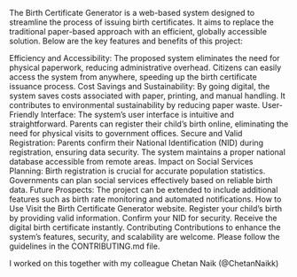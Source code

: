 The Birth Certificate Generator is a web-based system designed to streamline the process of issuing birth certificates. It aims to replace the traditional paper-based approach with an efficient, globally accessible solution. Below are the key features and benefits of this project:

Efficiency and Accessibility:
The proposed system eliminates the need for physical paperwork, reducing administrative overhead.
Citizens can easily access the system from anywhere, speeding up the birth certificate issuance process.
Cost Savings and Sustainability:
By going digital, the system saves costs associated with paper, printing, and manual handling.
It contributes to environmental sustainability by reducing paper waste.
User-Friendly Interface:
The system’s user interface is intuitive and straightforward.
Parents can register their child’s birth online, eliminating the need for physical visits to government offices.
Secure and Valid Registration:
Parents confirm their National Identification (NID) during registration, ensuring data security.
The system maintains a proper national database accessible from remote areas.
Impact on Social Services Planning:
Birth registration is crucial for accurate population statistics.
Governments can plan social services effectively based on reliable birth data.
Future Prospects:
The project can be extended to include additional features such as birth rate monitoring and automated notifications.
How to Use
Visit the Birth Certificate Generator website.
Register your child’s birth by providing valid information.
Confirm your NID for security.
Receive the digital birth certificate instantly.
Contributing
Contributions to enhance the system’s features, security, and scalability are welcome. Please follow the guidelines in the CONTRIBUTING.md file.

I worked on this together with my colleague Chetan Naik (@ChetanNaikk) 
